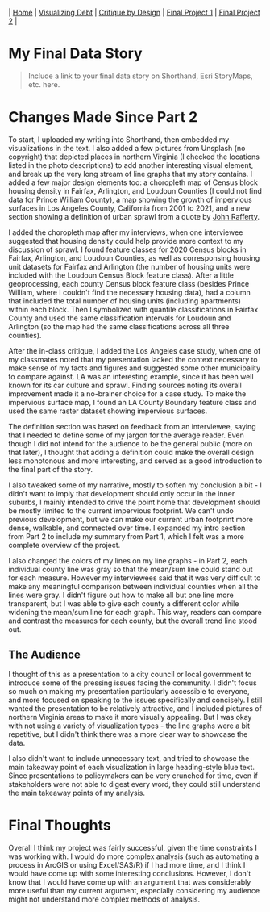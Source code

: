 | [Home](https://jredman14.github.io/portfolio) | [Visualizing Debt](govdebt) | [Critique by Design](athletes) | [Final Project 1](finalproposal) | [Final Project 2](finalwireframe) |

# My Final Data Story
> Include a link to your final data story on Shorthand, Esri StoryMaps, etc. here. 

# Changes Made Since Part 2

To start, I uploaded my writing into Shorthand, then embedded my visualizations in the text. I also added a few pictures from Unsplash (no copyright) that depicted places in northern Virginia (I checked the locations listed in the photo descriptions) to add another interesting visual element, and break up the very long stream of line graphs that my story contains. I added a few major design elements too: a choropleth map of Census block housing density in Fairfax, Arlington, and Loudoun Counties (I could not find data for Prince William County), a map showing the growth of impervious surfaces in Los Angeles County, California from 2001 to 2021, and a new section showing a definition of urban sprawl from a quote by [John Rafferty](https://www.britannica.com/explore/savingearth/urban-sprawl). 

I added the choropleth map after my interviews, when one interviewee suggested that housing density could help provide more context to my discussion of sprawl. I found feature classes for 2020 Census blocks in Fairfax, Arlington, and Loudoun Counties, as well as corresponsing housing unit datasets for Fairfax and Arlington (the number of housing units were included with the Loudoun Census Block feature class). After a little geoprocessing, each county Census block feature class (besides Prince William, where I couldn't find the necessary housing data), had a column that included the total number of housing units (including apartments) within each block. Then I symbolized with quantile classifications in Fairfax County and used the same classification intervals for Loudoun and Arlington (so the map had the same classifications across all three counties). 

After the in-class critique, I added the Los Angeles case study, when one of my classmates noted that my presentation lacked the context necessary to make sense of my facts and figures and suggested some other municipality to compare against. LA was an interesting example, since it has been well known for its car culture and sprawl. Finding sources noting its overall improvement made it a no-brainer choice for a case study. To make the impervious surface map, I found an LA County Boundary feature class and used the same raster dataset showing impervious surfaces.

The definition section was based on feedback from an interviewee, saying that I needed to define some of my jargon for the average reader. Even though I did not intend for the audience to be the general public (more on that later), I thought that adding a definition could make the overall design less monotonous and more interesting, and served as a good introduction to the final part of the story. 

I also tweaked some of my narrative, mostly to soften my conclusion a bit - I didn't want to imply that development should only occur in the inner suburbs, I mainly intended to drive the point home that development should be mostly limited to the current impervious footprint. We can't undo previous development, but we can make our current urban footprint more dense, walkable, and connected over time. I expanded my intro section from Part 2 to include my summary from Part 1, which I felt was a more complete overview of the project. 

I also changed the colors of my lines on my line graphs - in Part 2, each individual county line was gray so that the mean/sum line could stand out for each measure. However my interviewees said that it was very difficult to make any meaningful comparison between individual counties when all the lines were gray. I didn't figure out how to make all but one line more transparent, but I was able to give each county a different color while widening the mean/sum line for each graph. This way, readers can compare and contrast the measures for each county, but the overall trend line stood out. 

## The Audience

I thought of this as a presentation to a city council or local government to introduce some of the pressing issues facing the community. I didn't focus so much on making my presentation particularly accessible to everyone, and more focused on speaking to the issues specifically and concisely. I still wanted the presentation to be relatively attractive, and I included pictures of northern Virginia areas to make it more visually appealing. But I was okay with not using a variety of visualization types - the line graphs were a bit repetitive, but I didn't think there was a more clear way to showcase the data. 

I also didn't want to include unnecessary text, and tried to showcase the main takeaway point of each visualization in large heading-style blue text. Since presentations to policymakers can be very crunched for time, even if stakeholders were not able to digest every word, they could still understand the main takeaway points of my analysis.

# Final Thoughts

Overall I think my project was fairly successful, given the time constraints I was working with. I would do more complex analysis (such as automating a process in ArcGIS or using Excel/SAS/R) if I had more time, and I think I would have come up with some interesting conclusions. However, I don't know that I would have come up with an argument that was considerably more useful than my current argument, especially considering my audience might not understand more complex methods of analysis. 
